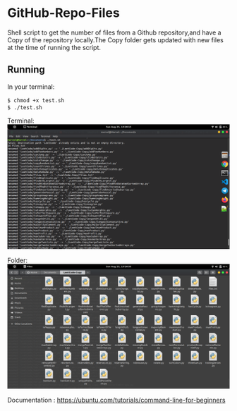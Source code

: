 # GitHub-Repo-Files

Shell script to get the number of files from a Github repository,and have a Copy of the repository locally.The Copy folder gets updated with new files at the time of running the script.

## Running 
In your terminal:
```
$ chmod +x test.sh
$ ./test.sh
```

Terminal:
![Terminal](terminal.png)

Folder:
![Folder](folder_snapshot.png)

Documentation : https://ubuntu.com/tutorials/command-line-for-beginners 
